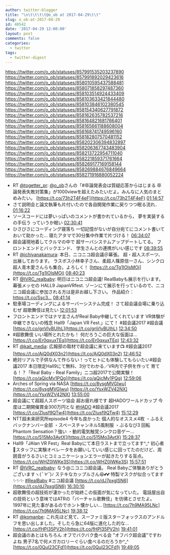 ```yaml
---
author: twitter-blogger
title: "\n\t\t\t\t@o_ob at 2017-04-29\t\t"
slug: o_ob-at-2017-04-29
id: 40542
date: '2017-04-29 12:00:00'
layout: post
comments: false
categories:
  - twitter
tags:
  - twitter-digest
---
```


https://twitter.com/o_ob/statuses/857991535203237890 https://twitter.com/o_ob/statuses/857991892029423616 https://twitter.com/o_ob/statuses/858010595437588481 https://twitter.com/o_ob/statuses/858071858297487360 https://twitter.com/o_ob/statuses/858103514924433409 https://twitter.com/o_ob/statuses/858103633421844480 https://twitter.com/o_ob/statuses/858103846102380545 https://twitter.com/o_ob/statuses/858154340627791872 https://twitter.com/o_ob/statuses/858162635782537216 https://twitter.com/o_ob/statuses/858164821681766401 https://twitter.com/o_ob/statuses/858165661188608004 https://twitter.com/o_ob/statuses/858168741749596160 https://twitter.com/o_ob/statuses/858182807570481152 https://twitter.com/o_ob/statuses/858202306394832897 https://twitter.com/o_ob/statuses/858206367743483904 https://twitter.com/o_ob/statuses/858213722954711040 https://twitter.com/o_ob/statuses/858221859371761664 https://twitter.com/o_ob/statuses/858269177169158144 https://twitter.com/o_ob/statuses/858269884676849664 https://twitter.com/o_ob/statuses/858271916880052224  

*   RT [@togetter_pr](https://twitter.com/togetter_pr): [@o_ob](https://twitter.com/o_ob)さんの「#卒論発表会は質疑応答からはじまる 卒論発表失敗対策集」が1000viewを超えたみたいだよ。みんなに人気のまとめみたい。 [https://t.co/73h2T4F4eF](https://t.co/73h2T4F4eF) [01:14:57](https://twitter.com/o_ob/statuses/857991535203237890)
*   さて説明会と論文執筆も片付いたので各自開発作業に戻りつつ眠る流れ． [01:16:22](https://twitter.com/o_ob/statuses/857991892029423616)
*   ソースコードには夢いっぱいのコメントが書かれているから， 夢を実装するの手伝う っていうか眠い [02:30:41](https://twitter.com/o_ob/statuses/858010595437588481)
*   ひさびさにコーディング寝落ち 一切記憶がないが自分宛てにコメント書いておいて助かった… 寝たアタマで30分集中作業で片づける！ [06:34:07](https://twitter.com/o_ob/statuses/858071858297487360)
*   超会議現地着してクルマの中で 超サーバシステムアップデートしてる。 フロントエンドとバックエンド、 学生さんとの連携がいい感じです [08:39:55](https://twitter.com/o_ob/statuses/858103514924433409)
*   RT [@ichiyanakamura](https://twitter.com/ichiyanakamura): 本日、ニコニコ超会議＠幕張。 超・超人スポーツ、出展しております。 ラスボス小林幸子さん、柔超人篠原信一さん、シンクロ超人青木愛さんらも集合。よろしく！ [https://t.co/Tg1IOIsMOj](https://t.co/Tg1IOIsMOj) [08:40:23](https://twitter.com/o_ob/statuses/858103633421844480)
*   RT [@IVRC_realbaby](https://twitter.com/IVRC_realbaby): 明日はニコニコ超会議! RealBabyも展示を行います。 幕張メッセの HALL9 JapanVRfest. ゾーンにて展示を行っているので、ニコニコ超会議に参加される方は是非お越し下さい。 作品紹介：https://t.co/Ssc3… [08:41:14](https://twitter.com/o_ob/statuses/858103846102380545)
*   駐車場コーディングによるサーバーシステム完成！ さて超会議会場に乗り込むぜ 超歌舞伎は見たい [12:01:53](https://twitter.com/o_ob/statuses/858154340627791872)
*   フロントエンドではナマ主さんがReal Baby中継してくれています VR体験が中継できないの残念 Hall9「Japan VR Fest.」にて！ #超会議2017 #超会議 [https://t.co/gnVIyBUIhL](https://t.co/gnVIyBUIhL) [12:34:50](https://twitter.com/o_ob/statuses/858162635782537216)
*   #超歌舞伎 いい場所とれたかも！ 何だろうこの巨大な仮面は... [https://t.co/Er0qxuxTEq](https://t.co/Er0qxuxTEq) [12:43:32](https://twitter.com/o_ob/statuses/858164821681766401)
*   RT [@kait_media](https://twitter.com/kait_media): 広報部の取材で超会議に来ています📺 #超会議2017 [https://t.co/AiQ0dX03n2](https://t.co/AiQ0dX03n2) [12:46:52](https://twitter.com/o_ob/statuses/858165661188608004)
*   絶対リアルで子供なんて作らない！ってヒトにも体験してもらいたい#超会議2017 本日限定Hall9にて無料、3分でわかる／VR内で子供を作って 育てる！？「Real Baby - Real Family」ニコ超2017で公開実験！ [https://t.co/aQicMv1PQg](https://t.co/aQicMv1PQg) [12:59:06](https://twitter.com/o_ob/statuses/858168741749596160)
*   Arches of Spring via NASA [https://t.co/8ysgMVGIwu](https://t.co/8ysgMVGIwu) [https://t.co/YsxWZV42NX](https://t.co/YsxWZV42NX) [13:55:00](https://twitter.com/o_ob/statuses/858182807570481152)
*   超会議にて超超人スポーツ協会 超お疲れ様です 超HADOワールドカップ 今度は二期開催賞金300万円とな [#HADO](https://twitter.com/search?q=%23HADO&src=hash) #超会議2017 [https://t.co/ZIusf9QTw4](https://t.co/ZIusf9QTw4) [15:12:29](https://twitter.com/o_ob/statuses/858202306394832897)
*   NTT超未来研究所episode4 今年も良かった 個人的なオススメ4枚 ・ふるえ バックナンバー全部 ・スペースチャンネル5風制服 ・ぶるなび3 回転Phantom Sensation？強い ・動的電気触覚シンクロ音ゲー… [https://t.co/515Mo3AvtX](https://t.co/515Mo3AvtX) [15:28:37](https://twitter.com/o_ob/statuses/858206367743483904)
*   Hall9「JAlan VR Fest」Real Babyにて本日ラストまで立ってます^_^ 初心者🔰スタッフに実験オペレータをお願いしていい感じに回ってたのだけど、周囲音がうるさいとコミュニケーションエラーが起きたりする盲点。 [https://t.co/WHZ0IWKe3S](https://t.co/WHZ0IWKe3S) [15:57:51](https://twitter.com/o_ob/statuses/858213722954711040)
*   RT [@IVRC_realbaby](https://twitter.com/IVRC_realbaby): なう@ニコニコ超会議。 Real Babyご体験ありがとうございますヽ(*ﾟ∀ﾟ*)ﾉ ステキなカップルさん😆💕💕 特製マスクが似合ってます✨✨✨ [#RealBaby](https://twitter.com/search?q=%23RealBaby&src=hash) #ニコ超会議 [https://t.co/dJ7pxglSN6](https://t.co/dJ7pxglSN6) [16:30:10](https://twitter.com/o_ob/statuses/858221859371761664)
*   超歌舞伎の超技術が凄かったが始終この仮面が気になっていた。 電話屋出自の技術という意味ではATRの「バーチャル歌舞伎」を彷彿とさせたよ。 1997年に見た事があるのでホント懐かしい… [https://t.co/7h9MA95LNc](https://t.co/7h9MA95LNc) [19:38:12](https://twitter.com/o_ob/statuses/858269177169158144)
*   RT [@komanbe](https://twitter.com/komanbe): これ先ほど見て、スーファミ版スターフォックスのアンドルフを思い出しました。そしたら急に64版に進化した的な… [https://t.co/fHPI35PV2h](https://t.co/fHPI35PV2h) [19:41:01](https://twitter.com/o_ob/statuses/858269884676849664)
*   超会議のあとはもちろん オフでバクバク食べる会 "オフバク超会議"ですわよね 男子7名で何メガカロリーぐらい食べるのだろうか^_^ [https://t.co/0QuI23CFd1](https://t.co/0QuI23CFd1) [19:49:05](https://twitter.com/o_ob/statuses/858271916880052224)